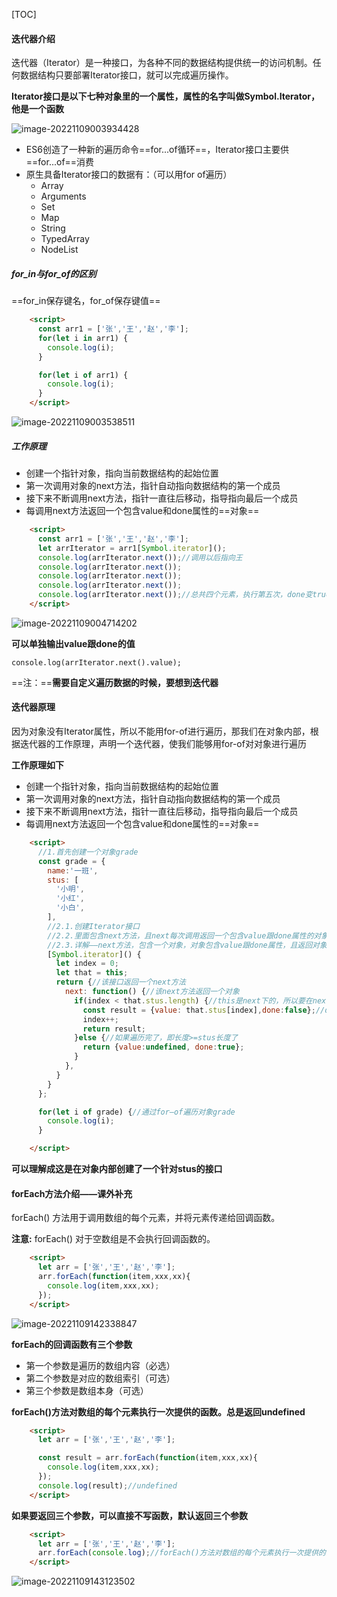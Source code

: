 [TOC]

#### 迭代器介绍

迭代器（Iterator）是一种接口，为各种不同的数据结构提供统一的访问机制。任何数据结构只要部署Iterator接口，就可以完成遍历操作。

**Iterator接口是以下七种对象里的一个属性，属性的名字叫做Symbol.Iterator，他是一个函数**

![image-20221109003934428](D:\TyporaWorks\图片文件夹存放\image-20221109003934428.png)

+ ES6创造了一种新的遍历命令==for...of循环==，Iterator接口主要供==for...of==消费
+ 原生具备Iterator接口的数据有：（可以用for of遍历）
  + Array
  + Arguments
  + Set
  + Map
  + String
  + TypedArray
  + NodeList



##### for_in与for_of的区别

==for_in保存键名，for_of保存键值==

```html
    <script>
      const arr1 = ['张','王','赵','李'];
      for(let i in arr1) {
        console.log(i);
      }

      for(let i of arr1) {
        console.log(i);
      }
    </script>
```

![image-20221109003538511](D:\TyporaWorks\图片文件夹存放\image-20221109003538511.png)



##### 工作原理

+ 创建一个指针对象，指向当前数据结构的起始位置
+ 第一次调用对象的next方法，指针自动指向数据结构的第一个成员
+ 接下来不断调用next方法，指针一直往后移动，指导指向最后一个成员
+ 每调用next方法返回一个包含value和done属性的==对象==

```html
    <script>
      const arr1 = ['张','王','赵','李'];
      let arrIterator = arr1[Symbol.iterator]();
      console.log(arrIterator.next());//调用以后指向王
      console.log(arrIterator.next());
      console.log(arrIterator.next());
      console.log(arrIterator.next());
      console.log(arrIterator.next());//总共四个元素，执行第五次，done变true
    </script>
```

![image-20221109004714202](D:\TyporaWorks\图片文件夹存放\image-20221109004714202.png)

**可以单独输出value跟done的值**

```
console.log(arrIterator.next().value);
```

==注：==**需要自定义遍历数据的时候，要想到迭代器**



#### 迭代器原理

因为对象没有Iterator属性，所以不能用for-of进行遍历，那我们在对象内部，根据迭代器的工作原理，声明一个迭代器，使我们能够用for-of对对象进行遍历

**工作原理如下**

+ 创建一个指针对象，指向当前数据结构的起始位置
+ 第一次调用对象的next方法，指针自动指向数据结构的第一个成员
+ 接下来不断调用next方法，指针一直往后移动，指导指向最后一个成员
+ 每调用next方法返回一个包含value和done属性的==对象==

```html
    <script>
      //1.首先创建一个对象grade
      const grade = {
        name:'一班',
        stus: [
          '小明',
          '小红',
          '小白',
        ],
        //2.1.创建Iterator接口
        //2.2.里面包含next方法，且next每次调用返回一个包含value跟done属性的对象
        //2.3.详解——next方法，包含一个对象，对象包含value跟done属性，且返回对象
        [Symbol.iterator]() {
          let index = 0;
          let that = this;
          return {//该接口返回一个next方法
            next: function() {//该next方法返回一个对象
              if(index < that.stus.length) {//this是next下的，所以要在next外把this保存下来
                const result = {value: that.stus[index],done:false};//done为false永远执行
                index++;
                return result;
              }else {//如果遍历完了，即长度>=stus长度了
                return {value:undefined, done:true};
              }
            },
          }
        }
      };

      for(let i of grade) {//通过for—of遍历对象grade
        console.log(i);
      }

    </script>
```

**可以理解成这是在对象内部创建了一个针对stus的接口**

#### forEach方法介绍——课外补充

forEach() 方法用于调用数组的每个元素，并将元素传递给回调函数。

**注意:** forEach() 对于空数组是不会执行回调函数的。

```html
    <script>
      let arr = ['张','王','赵','李'];
      arr.forEach(function(item,xxx,xx){
        console.log(item,xxx,xx);
      });
    </script>
```

![image-20221109142338847](D:\TyporaWorks\图片文件夹存放\image-20221109142338847.png)

**forEach的回调函数有三个参数**

+ 第一个参数是遍历的数组内容（必选）
+ 第二个参数是对应的数组索引（可选）
+ 第三个参数是数组本身（可选）



**forEach()方法对数组的每个元素执行一次提供的函数。总是返回undefined**

```html
    <script>
      let arr = ['张','王','赵','李'];

      const result = arr.forEach(function(item,xxx,xx){
        console.log(item,xxx,xx);
      });
      console.log(result);//undefined
    </script>
```

**如果要返回三个参数，可以直接不写函数，默认返回三个参数**

```html
    <script>
      let arr = ['张','王','赵','李'];
      arr.forEach(console.log);//forEach()方法对数组的每个元素执行一次提供的函数
    </script>
```

![image-20221109143123502](D:\TyporaWorks\图片文件夹存放\image-20221109143123502.png)
